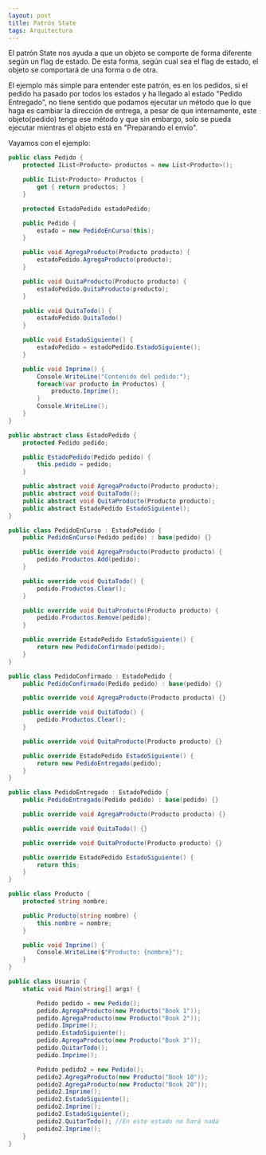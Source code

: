 ```yaml
---
layout: post
title: Patrón State
tags: Arquitectura
---
```


El patrón State nos ayuda a que un objeto se comporte de forma diferente según un flag de estado. De esta forma, según cual sea el flag de estado, el objeto se comportará de una forma o de otra.

El ejemplo más simple para entender este patrón, es en los pedidos, si el pedido ha pasado por todos los estados y ha llegado al estado "Pedido Entregado", no tiene sentido que podamos ejecutar un método que lo que haga es cambiar la dirección de entrega, a pesar de que internamente, este objeto(pedido) tenga ese método y que sin embargo, solo se pueda ejecutar mientras el objeto está en "Preparando el envío".

Vayamos con el ejemplo:

~~~csharp
public class Pedido {
    protected IList<Producto> productos = new List<Producto>();

    public IList<Producto> Productos {
        get { return productos; }
    }

    protected EstadoPedido estadoPedido;

    public Pedido {
        estado = new PedidoEnCurso(this);
    }

    public void AgregaProducto(Producto producto) {
        estadoPedido.AgregaProducto(producto);
    }

    public void QuitaProducto(Producto producto) {
        estadoPedido.QuitaProducto(producto);
    }

    public void QuitaTodo() {
        estadoPedido.QuitaTodo()
    }

    public void EstadoSiguiente() {
        estadoPedido = estadoPedido.EstadoSiguiente();
    }

    public void Imprime() {
        Console.WriteLine("Contenido del pedido:");
        foreach(var producto in Productos) {
            producto.Imprime();
        }
        Console.WriteLine();
    }
}

public abstract class EstadoPedido {
    protected Pedido pedido;

    public EstadoPedido(Pedido pedido) {
        this.pedido = pedido;
    }

    public abstract void AgregaProducto(Producto producto);
    public abstract void QuitaTodo();
    public abstract void QuitaProducto(Producto producto);
    public abstract EstadoPedido EstadoSiguiente();
}

public class PedidoEnCurso : EstadoPedido {
    public PedidoEnCurso(Pedido pedido) : base(pedido) {}

    public override void AgregaProducto(Producto producto) {
        pedido.Productos.Add(pedido);
    }

    public override void QuitaTodo() {
        pedido.Productos.Clear();
    }

    public override void QuitaProducto(Producto producto) {
        pedido.Productos.Remove(pedido);
    }

    public override EstadoPedido EstadoSiguiente() {
        return new PedidoConfirmado(pedido);
    }
}

public class PedidoConfirmado : EstadoPedido {
    public PedidoConfirmado(Pedido pedido) : base(pedido) {}

    public override void AgregaProducto(Producto producto) {}

    public override void QuitaTodo() {
        pedido.Productos.Clear();
    }

    public override void QuitaProducto(Producto producto) {}

    public override EstadoPedido EstadoSiguiente() {
        return new PedidoEntregado(pedido);
    }
}

public class PedidoEntregado : EstadoPedido {
    public PedidoEntregado(Pedido pedido) : base(pedido) {}

    public override void AgregaProducto(Producto producto) {}

    public override void QuitaTodo() {}

    public override void QuitaProducto(Producto producto) {}

    public override EstadoPedido EstadoSiguiente() {
        return this;
    }
}

public class Producto {
    protected string nombre;

    public Producto(string nombre) {
        this.nombre = nombre;
    }

    public void Imprime() {
        Console.WriteLine($"Producto: {nombre}");
    }
}

public class Usuario {
    static void Main(string[] args) {

        Pedido pedido = new Pedido();
        pedido.AgregaProducto(new Producto("Book 1"));
        pedido.AgregaProducto(new Producto("Book 2"));
        pedido.Imprime();
        pedido.EstadoSiguiente();
        pedido.AgregaProducto(new Producto("Book 3"));
        pedido.QuitarTodo();
        pedido.Imprime();

        Pedido pedido2 = new Pedido();
        pedido2.AgregaProducto(new Producto("Book 10"));
        pedido2.AgregaProducto(new Producto("Book 20"));
        pedido2.Imprime();
        pedido2.EstadoSiguiente();
        pedido2.Imprime();
        pedido2.EstadoSiguiente();
        pedido2.QuitarTodo(); //En este estado no hará nada
        pedido2.Imprime();
    }
}
~~~